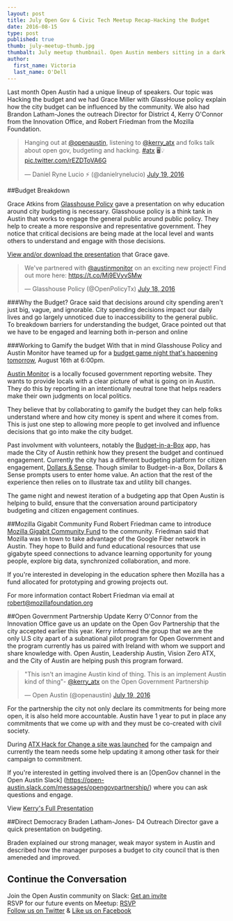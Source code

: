 ```yaml
---
layout: post
title: July Open Gov & Civic Tech Meetup Recap-Hacking the Budget
date: 2016-08-15
type: post
published: true
thumb: july-meetup-thumb.jpg
thumbalt: July meetup thumbnail. Open Austin members sitting in a dark library room facing the projected screen from July's meetup. 
author:
  first_name: Victoria
  last_name: O'Dell
---
```


Last month Open Austin had a unique lineup of speakers. Our topic was Hacking the budget and we had Grace Miller with GlassHouse policy explain how the city budget can be influenced by the community. We also had Brandon Latham-Jones the outreach Director for District 4, Kerry O'Connor from the Innovation Office, and Robert Friedman from the Mozilla Foundation.    

<blockquote class="twitter-tweet" data-lang="en"><p lang="en" dir="ltr">Hanging out at <a href="https://twitter.com/openaustin">@openaustin</a>, listening to <a href="https://twitter.com/kerry_atx">@kerry_atx</a> and folks talk about open gov, budgeting and hacking. <a href="https://twitter.com/hashtag/atx?src=hash">#atx</a> 🖥💡 <a href="https://t.co/rEZDToVA6G">pic.twitter.com/rEZDToVA6G</a></p>&mdash; Daniel Ryne Lucio ⚡️ (@danielrynelucio) <a href="https://twitter.com/danielrynelucio/status/755206939399684096">July 19, 2016</a></blockquote>


##Budget Breakdown

Grace Atkins from [Glasshouse Policy](https://www.glasshousepolicy.org/) gave a presentation on why education around city budgeting is necessary. Glasshouse policy is a think tank in Austin that works to engage the general public around public policy. They help to create a more responsive and representative government. They notice that critical decisions are being made at the local level and wants others to understand and engage with those decisions.

[View and/or download the presentation](https://docs.google.com/presentation/d/1xwLwHwfC9cOOSTbM4R2vsFQ_FgT9sdQWJ8UTS_zUT54/edit#slide=id.g151ddb760f_0_6') that Grace gave. 

<blockquote class="twitter-tweet" data-lang="en"><p lang="en" dir="ltr">We've partnered with <a href="https://twitter.com/austinmonitor">@austinmonitor</a> on an exciting new project! Find out more here: <a href="https://t.co/Mj9EVyvSMw">https://t.co/Mj9EVyvSMw</a></p>&mdash; Glasshouse Policy (@OpenPolicyTx) <a href="https://twitter.com/OpenPolicyTx/status/755059943653253120">July 18, 2016</a></blockquote>

###Why the Budget? 
Grace said that decisions around city spending aren't just big, vague, and ignorable. City spending decisions impact our daily lives and go largely unnoticed due to inaccessibility to the general public. To breakdown barriers for understanding the budget, Grace pointed out that we have to be engaged and learning both in-person and online


###Working to Gamify the budget
With that in mind Glasshouse Policy and Austin Monitor have teamed up for a [budget game night that's happening tomorrow](https://www.eventbrite.com/e/budget-game-night-tickets-26423729085), August 16th at 6:00pm. 

[Austin Monitor](http://www.austinmonitor.com/) is a locally focused government reporting website. They wants to provide locals with a clear picture of what is going on in Austin. They do this by reporting in an intentionally neutral tone that helps readers make their own judgments on local politics.  

They believe that by collaborating to gamify the budget they can help folks understand where and how city money is spent and where it comes from. This is just one step to allowing more people to get involved and influence decisions that go into make the city budget.

Past involvment with volunteers, notably the [Budget-in-a-Box](http://www.budgetboxapp.com/welcome) app, has made the City of Austin rethink how they present the budget and continued engagement. Currently the city has a different budgeting platform for citizen engagement, [Dollars & Sense](https://austintx.budgetsimulator.com/). Though similar to Budget-in-a Box, Dollars & Sense prompts users to enter home value. An action that the rest of the experience then relies on to illustrate tax and utility bill changes. 

The game night and newest iteration of a budgeting app that Open Austin is helping to build, ensure that the conversation around participatory budgeting and citizen engagement continues. 

##Mozilla Gigabit Community Fund
Robert Friedman came to introduce [Mozilla Gigabit Community Fund](https://www.mozilla.org/en-US/gigabit/) to the community. Friedman said that Mozilla was in town to take advantage of the Google Fiber network in Austin. They hope to Build and fund educational resources that use gigabyte speed connections to advance learning opportunity for young people, explore big data, synchronized collaboration, and more. 

If you're interested in developing in the education sphere then Mozilla has a fund allocated for prototyping and growing projects out.

For more information contact Robert Friedman via email at robert@mozillafoundation.org 

##Open Government Partnership Update
Kerry O'Connor from the Innovation Office gave us an update on the Open Gov Partnership that the city accepted earlier this year. Kerry informed the group that we are the only U.S city apart of a subnational pilot program for Open Government and the program currently has us paired with Ireland with whom we support and share knowledge with. Open Austin, Leadership Austin, Vision Zero ATX, and the City of Austin are helping push this program forward.

<blockquote class="twitter-tweet" data-lang="en"><p lang="en" dir="ltr">&quot;This isn&#39;t an imagine Austin kind of thing. This is an implement Austin kind of thing&quot;- <a href="https://twitter.com/kerry_atx">@kerry_atx</a> on the Open Government Partnership</p>&mdash; Open Austin (@openaustin) <a href="https://twitter.com/openaustin/status/755202029467893760">July 19, 2016</a></blockquote>

For the partnership the city not only declare its commitments for being more open, it is also held more accountable. Austin have 1 year to put in place any commitments that we come up with and they must be co-created with civil society. 

During [ATX Hack for Change a site was launched](http://cityofaustin.github.io/open-gov-partnership/) for the campaign and currently the team needs some help updating it among other task for their campaign to commitment.  

If you're interested in getting involved there is an [OpenGov channel in the Open Austin Slack] 
(https://open-austin.slack.com/messages/opengovpartnership/) where you can ask questions and engage.

View [Kerry's Full Presentation](https://docs.google.com/presentation/d/1sWrJSMndCjpB4cJy8IVRB7km4PsTrz6ue74wrj_dYEg/edit#slide=id.g15df7ec05d_0_11)


##Direct Democracy
Braden Latham-Jones- D4 Outreach Director gave a quick presentation on budgeting.

Braden explained our strong manager, weak mayor system in Austin and described how the manager purposes a budget to city council that is then ameneded and improved. 



## Continue the Conversation

Join the Open Austin community on Slack: [Get an invite](http://slack.open-austin.org/)
<br>
RSVP for our future events on Meetup: [RSVP](http://www.meetup.com/Open-Austin/)
<br>
[Follow us on Twitter](https://twitter.com/openaustin?lang=en)
& [Like us on Facebook](https://www.facebook.com/Open-Austin-412390968837071/)

<script async src="//platform.twitter.com/widgets.js" charset="utf-8"></script>

